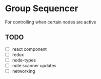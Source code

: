 Group Sequencer
===============

For controlling when certain nodes are active


## TODO
- [ ] react component
- [ ] redux
- [ ] node-types
- [ ] note scanner updates
- [ ] networking
